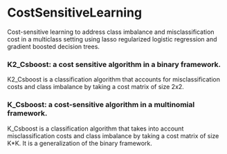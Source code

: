 # CostSensitiveLearning
Cost-sensitive learning to address class imbalance and misclassification cost in a multiclass setting using lasso regularized logistic regression and gradient boosted decision trees.

### K2_Csboost: a cost sensitive algorithm in a binary framework.
K2_Csboost is a classification algorithm that accounts for misclassification costs and class imbalance by taking a cost matrix of size 2x2. 

### K_Csboost: a cost-sensitive algorithm in a multinomial framework.
K_Csboost is a classification algorithm that takes into account misclassification costs and class imbalance by taking a cost matrix of size K*K. It is a generalization of the binary framework.
